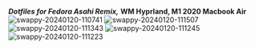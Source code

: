 ***Dotfiles for Fedora Asahi Remix,***
**WM Hyprland, M1 2020 Macbook Air**
![swappy-20240120-110741](https://github.com/rosenhayden/dotfiles/assets/91492781/4afe9c25-7871-499d-9b22-d5dcaadca396)
![swappy-20240120-111507](https://github.com/rosenhayden/dotfiles/assets/91492781/9a62c969-655a-418a-b2e1-915e063b7d21)
![swappy-20240120-111343](https://github.com/rosenhayden/dotfiles/assets/91492781/cfa51b1e-8f1c-4f18-93f4-ca8bf2601fd6)
![swappy-20240120-111245](https://github.com/rosenhayden/dotfiles/assets/91492781/da76960a-55f4-4889-86c4-491e60a66c32)
![swappy-20240120-111223](https://github.com/rosenhayden/dotfiles/assets/91492781/8e5fe62a-015d-49fe-a537-446a528ac91d)
